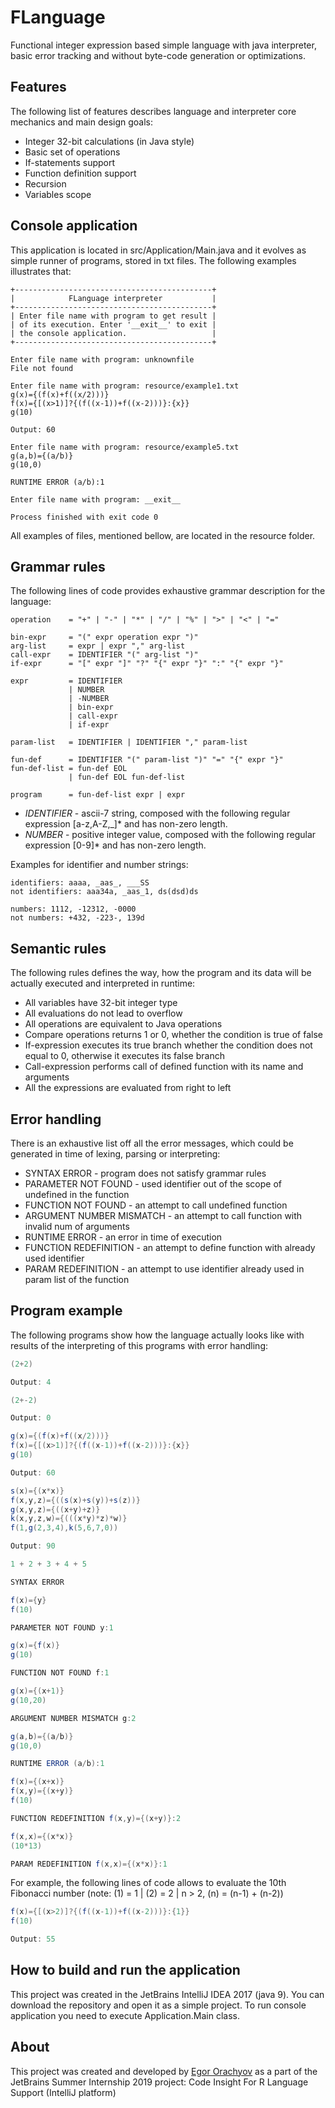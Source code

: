 # FLanguage

Functional integer expression based simple language with java interpreter, 
basic error tracking and without byte-code generation or optimizations.

## Features

The following list of features describes language and interpreter core
mechanics and main design goals:

* Integer 32-bit calculations (in Java style)
* Basic set of operations
* If-statements support
* Function definition support
* Recursion
* Variables scope

## Console application

This application is located in src/Application/Main.java and it evolves as 
simple runner of programs, stored in txt files. The following examples
illustrates that:

```
+--------------------------------------------+
|            FLanguage interpreter           |
+--------------------------------------------+
| Enter file name with program to get result |
| of its execution. Enter '__exit__' to exit |
| the console application.                   |
+--------------------------------------------+

Enter file name with program: unknownfile
File not found
```

```
Enter file name with program: resource/example1.txt
g(x)={(f(x)+f((x/2)))}
f(x)={[(x>1)]?{(f((x-1))+f((x-2)))}:{x}}
g(10)

Output: 60
```

```
Enter file name with program: resource/example5.txt
g(a,b)={(a/b)}
g(10,0)

RUNTIME ERROR (a/b):1
```

```
Enter file name with program: __exit__

Process finished with exit code 0
```

All examples of files, mentioned bellow, are located in the resource folder. 

## Grammar rules

The following lines of code provides exhaustive grammar description
for the language:

```
operation    = "+" | "-" | "*" | "/" | "%" | ">" | "<" | "="

bin-expr     = "(" expr operation expr ")"
arg-list     = expr | expr "," arg-list
call-expr    = IDENTIFIER "(" arg-list ")"
if-expr      = "[" expr "]" "?" "{" expr "}" ":" "{" expr "}"

expr         = IDENTIFIER
             | NUMBER
             | -NUMBER
             | bin-expr
             | call-expr
             | if-expr

param-list   = IDENTIFIER | IDENTIFIER "," param-list

fun-def      = IDENTIFIER "(" param-list ")" "=" "{" expr "}"
fun-def-list = fun-def EOL
             | fun-def EOL fun-def-list

program      = fun-def-list expr | expr

```

* _IDENTIFIER_ - ascii-7 string, composed with the 
following regular expression \[a-z,A-Z,_\]* and has non-zero length.
* _NUMBER_ - positive integer value, composed with the 
following regular expression \[0-9\]* and has non-zero length.

Examples for identifier and number strings:

```
identifiers: aaaa, _aas_, ___SS
not identifiers: aaa34a, _aas_1, ds(dsd)ds

numbers: 1112, -12312, -0000
not numbers: +432, -223-, 139d

```

## Semantic rules

The following rules defines the way, how the program and its data will be 
actually executed and interpreted in runtime:

* All variables have 32-bit integer type
* All evaluations do not lead to overflow
* All operations are equivalent to Java operations
* Compare operations returns 1 or 0, whether the condition is true of false
* If-expression executes its true branch whether the condition does not equal to
0, otherwise it executes its false branch
* Call-expression performs call of defined function with its name and arguments
* All the expressions are evaluated from right to left

## Error handling

There is an exhaustive list off all the error messages, which could be 
generated in time of lexing, parsing or interpreting:

* SYNTAX ERROR - program does not satisfy grammar rules
* PARAMETER NOT FOUND - used identifier out of the scope of undefined in the function
* FUNCTION NOT FOUND - an attempt to call undefined function
* ARGUMENT NUMBER MISMATCH - an attempt to call function with invalid num of arguments 
* RUNTIME ERROR - an error in time of execution
* FUNCTION REDEFINITION - an attempt to define function with already used identifier
* PARAM REDEFINITION - an attempt to use identifier already used in param list of the function

## Program example

The following programs show how the language actually looks like with 
results of the interpreting of this programs with error handling:

```java
(2+2)

Output: 4
```

```java
(2+-2)

Output: 0
```

```java
g(x)={(f(x)+f((x/2)))}
f(x)={[(x>1)]?{(f((x-1))+f((x-2)))}:{x}}
g(10)

Output: 60 
```

```java
s(x)={(x*x)}
f(x,y,z)={((s(x)+s(y))+s(z))}
g(x,y,z)={((x+y)+z)}
k(x,y,z,w)={(((x*y)*z)*w)}
f(1,g(2,3,4),k(5,6,7,0))

Output: 90
```

```java
1 + 2 + 3 + 4 + 5

SYNTAX ERROR
```

```java
f(x)={y}
f(10)

PARAMETER NOT FOUND y:1
```

```java
g(x)={f(x)}
g(10)

FUNCTION NOT FOUND f:1
```

```java
g(x)={(x+1)}
g(10,20)

ARGUMENT NUMBER MISMATCH g:2
```

```java
g(a,b)={(a/b)}
g(10,0)

RUNTIME ERROR (a/b):1
```

```java
f(x)={(x+x)}
f(x,y)={(x+y)}
f(10)

FUNCTION REDEFINITION f(x,y)={(x+y)}:2
```

```java
f(x,x)={(x*x)}
(10*13)

PARAM REDEFINITION f(x,x)={(x*x)}:1
```

For example, the following lines of code allows to evaluate the
10th Fibonacci number (note: (1) = 1 | (2) = 2 | n > 2, (n) = (n-1) + (n-2))

```java
f(x)={[(x>2)]?{(f((x-1))+f((x-2)))}:{1}}
f(10)

Output: 55
```

## How to build and run the application

This project was created in the JetBrains IntelliJ IDEA 2017 (java 9).
You can download the repository and open it as a simple project. To run
console application you need to execute Application.Main class. 

## About

This project was created and developed by [Egor Orachyov](https://github.com/EgorOrachyov)
as a part of the JetBrains Summer Internship 2019 project: Code Insight For R Language Support (IntelliJ platform)
